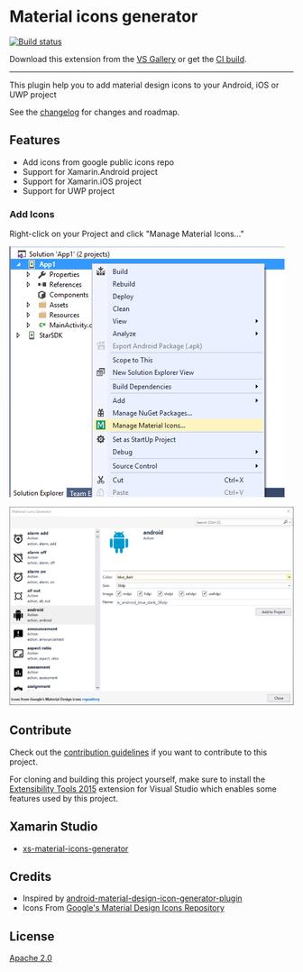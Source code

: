 # Material icons generator

[![Build status](https://ci.appveyor.com/api/projects/status/1wnpgw53w67bs6f2?svg=true)](https://ci.appveyor.com/project/interisti/vs-material-icons-generator)

Download this extension from the [VS Gallery](https://visualstudiogallery.msdn.microsoft.com/3741d776-755b-4002-a6be-e86fa605a315)
or get the [CI build](http://vsixgallery.com/extension/e1bf5443-bf81-49e6-bc33-004e1f1f7b02/).

---------------------------------------

This plugin help you to add material design icons to your Android, iOS or UWP project

See the [changelog](CHANGELOG.md) for changes and roadmap.

## Features

- Add icons from google public icons repo
- Support for Xamarin.Android project
- Support for Xamarin.iOS project
- Support for UWP project

### Add Icons
Right-click on your Project and click "Manage Material Icons..."

![Context Menu](art/context-menu.png)

![Main Window](art/main-window.png)

## Contribute
Check out the [contribution guidelines](CONTRIBUTING.md)
if you want to contribute to this project.

For cloning and building this project yourself, make sure
to install the
[Extensibility Tools 2015](https://visualstudiogallery.msdn.microsoft.com/ab39a092-1343-46e2-b0f1-6a3f91155aa6)
extension for Visual Studio which enables some features
used by this project.

## Xamarin Studio
* [xs-material-icons-generator](https://github.com/interisti/xs-material-icons-generator)

## Credits
* Inspired by [android-material-design-icon-generator-plugin](https://github.com/konifar/android-material-design-icon-generator-plugin)
* Icons From [Google's Material Design Icons Repository](https://github.com/google/material-design-icons)

## License
[Apache 2.0](LICENSE)

